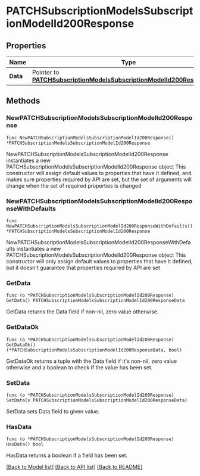 # PATCHSubscriptionModelsSubscriptionModelId200Response

## Properties

Name | Type | Description | Notes
------------ | ------------- | ------------- | -------------
**Data** | Pointer to [**PATCHSubscriptionModelsSubscriptionModelId200ResponseData**](PATCHSubscriptionModelsSubscriptionModelId200ResponseData.md) |  | [optional] 

## Methods

### NewPATCHSubscriptionModelsSubscriptionModelId200Response

`func NewPATCHSubscriptionModelsSubscriptionModelId200Response() *PATCHSubscriptionModelsSubscriptionModelId200Response`

NewPATCHSubscriptionModelsSubscriptionModelId200Response instantiates a new PATCHSubscriptionModelsSubscriptionModelId200Response object
This constructor will assign default values to properties that have it defined,
and makes sure properties required by API are set, but the set of arguments
will change when the set of required properties is changed

### NewPATCHSubscriptionModelsSubscriptionModelId200ResponseWithDefaults

`func NewPATCHSubscriptionModelsSubscriptionModelId200ResponseWithDefaults() *PATCHSubscriptionModelsSubscriptionModelId200Response`

NewPATCHSubscriptionModelsSubscriptionModelId200ResponseWithDefaults instantiates a new PATCHSubscriptionModelsSubscriptionModelId200Response object
This constructor will only assign default values to properties that have it defined,
but it doesn't guarantee that properties required by API are set

### GetData

`func (o *PATCHSubscriptionModelsSubscriptionModelId200Response) GetData() PATCHSubscriptionModelsSubscriptionModelId200ResponseData`

GetData returns the Data field if non-nil, zero value otherwise.

### GetDataOk

`func (o *PATCHSubscriptionModelsSubscriptionModelId200Response) GetDataOk() (*PATCHSubscriptionModelsSubscriptionModelId200ResponseData, bool)`

GetDataOk returns a tuple with the Data field if it's non-nil, zero value otherwise
and a boolean to check if the value has been set.

### SetData

`func (o *PATCHSubscriptionModelsSubscriptionModelId200Response) SetData(v PATCHSubscriptionModelsSubscriptionModelId200ResponseData)`

SetData sets Data field to given value.

### HasData

`func (o *PATCHSubscriptionModelsSubscriptionModelId200Response) HasData() bool`

HasData returns a boolean if a field has been set.


[[Back to Model list]](../README.md#documentation-for-models) [[Back to API list]](../README.md#documentation-for-api-endpoints) [[Back to README]](../README.md)


